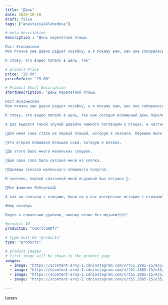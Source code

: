 ```yaml
---
title: "День"
date: 2020-10-10
draft: false
tags: ["anastasia24lebedeva"]

# meta description
description : "День перелётной птицы.

Пост #сосмыслом
Моя птичка уже давно радует хозяйку, а я покажу вам, как она собиралась в дорогу.

К слову, это видео попало в цель, так"

# product Price
price: "20.00"
priceBefore: "25.00"

# Product Short Description
shortDescription: "День перелётной птицы.

Пост #сосмыслом
Моя птичка уже давно радует хозяйку, а я покажу вам, как она собиралась в дорогу.

К слову, это видео попало в цель, так как сегодня всемирный день перелетной птицы 🦢. И хотя, в реальной жизни🦉 к ним не относится, моя имеет прямое отношение.

А раз выдался такой случай давайте немного поговорим о птицах, в частности о совах. 

🦉Для меня сова стала не первой птицей, которую я связала. Первыми были пасхальные курочки. 

🦉Это вторая плюшевая большая сова, которую я вязала.

🦉До этого было много маленьких совушек. 

🦉Ещё одна сова была связана мной из хлопка. 

🦜Однажды связала маленького плюшевого попугая. 

И конечно, первой связанной мной игрушкой был петушок 🐓. 

🦢Моя фамилия Лебедева😁 

А как вы связаны с птицами, были ли у вас интересные истории с птицами? Делитесь в коммениариях

#hmp_октябрь

Видео к сожалению удалили, выложу позже без музыки🙄🙄🙄"

#product ID
productID: "CGKTlCaHDf7"

# type must be "products"
type: "products"

# product Images
# first image will be shown in the product page
images:
  - image: "https://scontent-arn2-1.cdninstagram.com/v/t51.2885-15/e35/121262912_1032290413888983_3585275676193184161_n.jpg?_nc_ht=scontent-arn2-1.cdninstagram.com&_nc_cat=103&_nc_ohc=bkFtM5uy2BQAX-rJOMs&se=7&tp=1&oh=956be3f287b136363e1b5662093eb156&oe=605AA1B3&ig_cache_key=MjQxNjgzMDI1NDY0NjUzOTQ0Mw%3D%3D.2"
  - image: "https://scontent-arn2-1.cdninstagram.com/v/t51.2885-15/e35/120845915_212380056893176_7648473922526594450_n.jpg?_nc_ht=scontent-arn2-1.cdninstagram.com&_nc_cat=104&_nc_ohc=tbcNtwFVLEEAX93DwJl&se=7&tp=1&oh=d50a104d39c58c1571ad5cbfc047b577&oe=605C6D2F&ig_cache_key=MjQxNjgzMDI1NDY2MzE5NDc4MA%3D%3D.2"
  - image: "https://scontent-arn2-1.cdninstagram.com/v/t51.2885-15/e35/120998332_379040103471154_4635798841163209454_n.jpg?_nc_ht=scontent-arn2-1.cdninstagram.com&_nc_cat=110&_nc_ohc=U5akkbUoba8AX9IWc2N&se=7&tp=1&oh=907287eb5ab174e8799bcb121f20c956&oe=605ABBFD&ig_cache_key=MjQxNjgzMDI1NDY3OTk1NDkyMw%3D%3D.2"
  - image: "https://scontent-arn2-2.cdninstagram.com/v/t51.2885-15/e35/121073465_1701017736736241_7439297465929058569_n.jpg?_nc_ht=scontent-arn2-2.cdninstagram.com&_nc_cat=105&_nc_ohc=ojWRt0wfL10AX-5-fwR&se=7&tp=1&oh=364879925fa0d56ac9727f328ecc952e&oe=605BDFD7&ig_cache_key=MjQxNjgzMDI1NDY3MTU0MDM1Mg%3D%3D.2"

---
```

lorem
